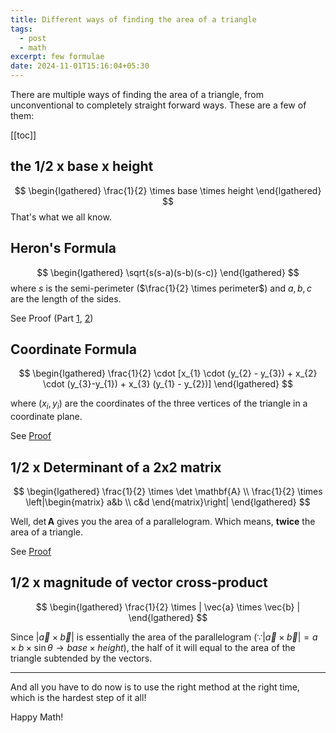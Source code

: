 ```yaml
---
title: Different ways of finding the area of a triangle 
tags:
  - post
  - math
excerpt: few formulae
date: 2024-11-01T15:16:04+05:30
---
```

There are multiple ways of finding the area of a triangle, from unconventional to completely straight forward ways. These are a few of them:

[[toc]]

## the 1/2 x base x height

$$
\begin{lgathered}
\frac{1}{2} \times base \times height
\end{lgathered}
$$
That's what we all know.
## Heron's Formula

$$
\begin{lgathered}
\sqrt{s(s-a)(s-b)(s-c)}
\end{lgathered}
$$
where $s$ is the semi-perimeter ($\frac{1}{2} \times perimeter$) and $a,b,c$ are the length of the sides.

See Proof (Part [1](https://www.khanacademy.org/math/geometry-home/geometry-volume-surface-area/heron-formula-tutorial/v/part-1-of-proof-of-heron-s-formula), [2](https://www.khanacademy.org/math/geometry-home/geometry-volume-surface-area/heron-formula-tutorial/v/part-2-of-the-proof-of-heron-s-formula))
## Coordinate Formula

$$
\begin{lgathered}
\frac{1}{2} \cdot [x_{1} \cdot (y_{2} - y_{3}) + x_{2} \cdot (y_{3}-y_{1}) + x_{3} (y_{1} - y_{2})] 
\end{lgathered}
$$

where $(x_{i}, y_{i})$ are the coordinates of the three vertices of the triangle in a coordinate plane.

See [Proof](https://www.khanacademy.org/math/in-in-grade-10-ncert/x573d8ce20721c073:coordinate-geometry/x573d8ce20721c073:area-of-a-triangle/v/area-of-triangle-formula-derivation)

## 1/2 x Determinant of a 2x2 matrix

$$
\begin{lgathered}
\frac{1}{2} \times \det \mathbf{A} \\
\frac{1}{2} \times \left|\begin{matrix}
a&b \\ c&d
\end{matrix}\right|
\end{lgathered}
$$

Well, $\det \mathbf{A}$ gives you the area of a parallelogram. Which means, **twice** the area of a triangle.

See [Proof](https://www.khanacademy.org/math/linear-algebra/matrix-transformations/determinant-depth/v/linear-algebra-determinant-and-area-of-a-parallelogram)

## 1/2 x magnitude of vector cross-product

$$
\begin{lgathered}
\frac{1}{2} \times | \vec{a} \times \vec{b} |
\end{lgathered}
$$

Since $| \vec{a} \times \vec{b} |$ is essentially the area of the parallelogram ($\because | \vec{a} \times \vec{b} | = a \times b \times \sin \theta \rightarrow base \times height$), the half of it will equal to the area of the triangle subtended by the vectors.

---

And all you have to do now is to use the right method at the right time, which is the hardest step of it all!

Happy Math!

